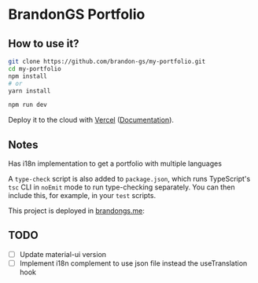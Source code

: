 # BrandonGS Portfolio

## How to use it?

```bash
git clone https://github.com/brandon-gs/my-portfolio.git
cd my-portfolio
npm install
# or
yarn install

npm run dev
```

Deploy it to the cloud with [Vercel](https://vercel.com/import?filter=next.js&utm_source=github&utm_medium=readme&utm_campaign=next-example) ([Documentation](https://nextjs.org/docs/deployment)).

## Notes

Has i18n implementation to get a portfolio with multiple languages

A `type-check` script is also added to `package.json`, which runs TypeScript's `tsc` CLI in `noEmit` mode to run type-checking separately. You can then include this, for example, in your `test` scripts.

This project is deployed in [brandongs.me](https://www.brandongs.me):

## TODO

- [ ] Update material-ui version
- [ ] Implement i18n complement to use json file instead the useTranslation hook

